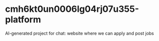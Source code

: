# cmh6kt0un0006lg04rj07u355-platform
AI-generated project for chat: website where we can apply and post jobs
